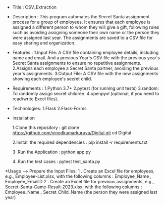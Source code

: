 * Title : CSV_Extraction

* Description :
This program automates the Secret Santa assignment process for a group of employees. It ensures that each employee is assigned a different person to whom they will give a gift, following rules such as avoiding assigning someone their own name or the person they were assigned last year. The assignments are saved to a CSV file for easy sharing and organization.

* Features :
1.Input File: A CSV file containing employee details, including name and email. And a previous Year's CSV file with the previous year's Secret Santa assignments to ensure no repetitive assignments. 2.Assigns each employee a Secret Santa partner, avoiding the previous year's assignments. 3.Output File: A CSV file with the new assignments showing each employee's secret child.

* Requirements :
  1.Python 3.7+
  2.pytest (for running unit tests)
  3.random: To randomly assign secret children.
  4.openpyxl (optional, if you need to read/write Excel files).

* Technologies:
  1.Flask
  2.Flask-Forms

* Installation

  1.Clone this repository : git clone https://github.com/vinodkumarkuruva/Digital.git cd Digital

  2.Install the required dependencies : pip install -r requirements.txt

  3 .Run the Application : python app.py

  4 .Run the test cases : pytest test_santa.py

*Usage --> Prepare the Input Files:
  1 . Create an Excel file for employees, e.g., Employee-List.xlsx, with the following columns : Employee_Name , Employee_EmailID 
  2 . Create an Excel file for previous assignments, e.g., Secret-Santa-Game-Result-2023.xlsx, with the following columns : Employee_Name , Secret_Child_Name (the person they were assigned last year)
